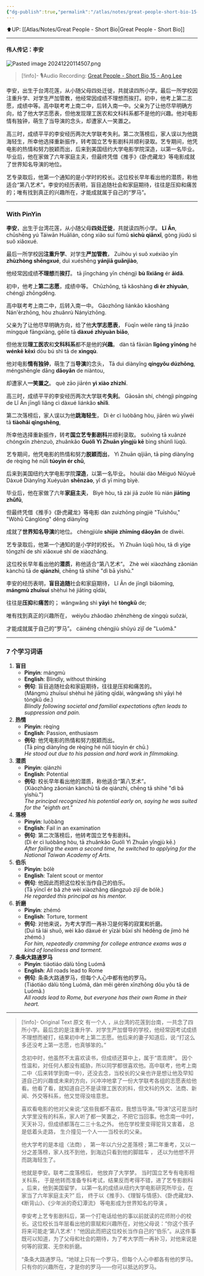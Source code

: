 ```yaml
---
{"dg-publish":true,"permalink":"/atlas/notes/great-people-short-bio-15-ang-lee/"}
---
```


⬆️UP: [[Atlas/Notes/Great People - Short Bio\|Great People - Short Bio]]

---

#### 伟人传记：李安

![Pasted image 20241220114507.png](/img/user/Atlas/Utilities/Images/Pasted%20image%2020241220114507.png)

> [!info]- 🎙️Audio Recording: [Great People - Short Bio 15 - Ang Lee](https://drive.google.com/file/d/1kMLdnMlh5wsy7tS1drLi_vS9chLoiSkb/view?usp=drive_link)


李安，出生于台湾花莲，从小随父母四处迁徙，共就读四所小学。最后一所学校因注重升学、对学生严加管教，他经常因成绩不理想而挨打。初中，他考上第二志愿，成绩中等。高中联考考上南二中，后转入南一中。父亲为了让他尽早明确方向，给了他大学志愿表，但他发现理工医农和文科科系都不是他的兴趣。他对电影情有独钟，萌生了当导演的念头，却遭家人一笑置之。

高三时，成绩平平的李安经历两次大学联考失利。第二次落榜后，家人误以为他跳海轻生，所幸他选择重新振作，转考国立艺专影剧科并顺利录取。艺专期间，他凭电影的热情和努力脱颖而出，后来到美国纽约大学电影学院深造，以第一名毕业。毕业后，他在家做了六年家庭主夫，但最终凭借《推手》《卧虎藏龙》等电影成就了世界知名导演的地位。

艺专录取后，他第一个通知的是小学时的校长。这位校长早年看出他的潜质，称他适合“第八艺术”。李安的经历表明，盲目追随社会和家庭期待，往往是压抑和痛苦的；唯有找到真正的兴趣所在，才能成就属于自己的“罗马”。

---
### With PinYin

**李安**，出生于台湾花莲，从小随父母**四处迁徙**，共就读四所小学。
**Lǐ Ān**, chūshēng yú Táiwān Huālián, cóng xiǎo suí fùmǔ **sìchù qiānxǐ**, gòng jiùdú sì suǒ xiǎoxué. 

最后一所学校因**注重升学**、对学生**严加管教**，
Zuìhòu yì suǒ xuéxiào yīn **zhùzhòng shēngxué**, duì xuéshēng **yánjiā guǎnjiào**, 

他经常因成绩**不理想**而**挨打**。
tā jīngcháng yīn chéngjì **bù lǐxiǎng** ér **āidǎ**. 

初中，他考上**第二志愿**，成绩中等。
Chūzhōng, tā kǎoshàng **dì èr zhìyuàn**, chéngjì zhōngděng. 

高中联考考上南二中，后转入南一中。
Gāozhōng liánkǎo kǎoshàng Nán'èrzhōng, hòu zhuǎnrù Nányìzhōng. 

父亲为了让他尽早明确方向，给了他**大学志愿表**，
Fùqīn wèile ràng tā jìnzǎo míngquè fāngxiàng, gěile tā **dàxué zhìyuàn biǎo**, 

但他发现**理工医农**和**文科科系**都不是他的**兴趣**。
dàn tā fāxiàn **lǐgōng yīnóng** hé **wénkē kēxì** dōu bú shì tā de **xìngqù**. 

他对电影**情有独钟**，萌生了当**导演**的念头，
Tā duì diànyǐng **qíngyǒu dúzhōng**, méngshēngle dāng **dǎoyǎn** de niàntou, 

却遭家人**一笑置之**。
què zāo jiārén **yì xiào zhìzhī**.

高三时，成绩平平的李安经历两次大学联考**失利**。
Gāosān shí, chéngjì píngpíng de Lǐ Ān jīnglì liǎng cì dàxué liánkǎo **shīlì**. 

第二次落榜后，家人误以为他**跳海轻生**，
Dì èr cì luòbǎng hòu, jiārén wù yǐwéi tā **tiàohǎi qīngshēng**, 

所幸他选择重新振作，转考**国立艺专影剧科**并顺利录取。
suǒxìng tā xuǎnzé chóngxīn zhènzuò, zhuǎnkǎo **Guólì Yì Zhuān yǐngjù kē** bìng shùnlì lùqǔ.

艺专期间，他凭电影的热情和努力**脱颖而出**，
Yì Zhuān qíjiān, tā píng diànyǐng de rèqíng hé nǔlì **túoyìn ér chū**, 

后来到美国纽约大学电影学院**深造**，以第一名毕业。
hòulái dào Měiguó Niǔyuē Dàxué Diànyǐng Xuéyuàn **shēnzào**, yǐ dì yī míng bìyè. 

毕业后，他在家做了六年**家庭主夫**，
Bìyè hòu, tā zài jiā zuòle liù nián **jiātíng zhǔfū**, 

但最终凭借《推手》《卧虎藏龙》等电影
dàn zuìzhōng píngjiè "Tuīshǒu," "Wòhǔ Cánglóng" děng diànyǐng 

成就了**世界知名导演**的地位。
chéngjiùle **shìjiè zhīmíng dǎoyǎn** de dìwèi.

艺专录取后，他第一个通知的是小学时的校长。
Yì Zhuān lùqǔ hòu, tā dì yíge tōngzhī de shì xiǎoxué shí de xiàozhǎng. 

这位校长早年看出他的**潜质**，称他适合“第八艺术”。
Zhè wèi xiàozhǎng zǎonián kànchū tā de **qiánzhì**, chēng tā shìhé "dì bā yìshù." 

李安的经历表明，**盲目追随**社会和家庭期待，
Lǐ Ān de jīnglì biǎomíng, **mángmù zhuīsuí** shèhuì hé jiātíng qīdài, 

往往是**压抑**和**痛苦**的；
wǎngwǎng shì **yāyì** hé **tòngkǔ** de; 

唯有找到真正的兴趣所在，
wéiyǒu zhǎodào zhēnzhèng de xìngqù suǒzài, 

才能成就属于自己的“罗马”。
cáinéng chéngjiù shǔyú zìjǐ de "Luómǎ."


---

### 7 个学习词语

1. **盲目**
    - **Pinyin**: mángmù
    - **English**: Blindly, without thinking
    - **例句**: 盲目追随社会和家庭期待，往往是压抑和痛苦的。  
        (Mángmù zhuīsuí shèhuì hé jiātíng qīdài, wǎngwǎng shì yāyì hé tòngkǔ de.)  
        _Blindly following societal and familial expectations often leads to suppression and pain._
2. **热情**
    - **Pinyin**: rèqíng
    - **English**: Passion, enthusiasm
    - **例句**: 他凭电影的热情和努力脱颖而出。  
        (Tā píng diànyǐng de rèqíng hé nǔlì túoyìn ér chū.)  
        _He stood out due to his passion and hard work in filmmaking._
3. **潜质**
    - **Pinyin**: qiánzhì
    - **English**: Potential
    - **例句**: 校长早年看出他的潜质，称他适合“第八艺术”。  
        (Xiàozhǎng zǎonián kànchū tā de qiánzhì, chēng tā shìhé "dì bā yìshù.")  
        _The principal recognized his potential early on, saying he was suited for the "eighth art."_
4. **落榜**
    - **Pinyin**: luòbǎng
    - **English**: Fail in an examination
    - **例句**: 第二次落榜后，他转考国立艺专影剧科。  
        (Dì èr cì luòbǎng hòu, tā zhuǎnkǎo Guólì Yì Zhuān yǐngjù kē.)  
        _After failing the exam a second time, he switched to applying for the National Taiwan Academy of Arts._
5. **伯乐**
    - **Pinyin**: bólè
    - **English**: Talent scout or mentor
    - **例句**: 他因此而把这位校长当作自己的伯乐。  
        (Tā yīncǐ ér bǎ zhè wèi xiàozhǎng dāngzuò zìjǐ de bólè.)  
        _He regarded this principal as his mentor._
6. **折磨**
    - **Pinyin**: zhémó
    - **English**: Torture, torment
    - **例句**: 对他来说，为考大学而一再补习是何等的寂寞和折磨。  
        (Duì tā lái shuō, wèi kǎo dàxué ér yīzài bǔxí shì héděng de jìmò hé zhémó.)  
        _For him, repeatedly cramming for college entrance exams was a kind of loneliness and torment._
7. **条条大路通罗马**
    - **Pinyin**: tiáotiáo dàlù tōng Luómǎ
    - **English**: All roads lead to Rome
    - **例句**: 条条大路通罗马，但每个人心中都有他的罗马。  
        (Tiáotiáo dàlù tōng Luómǎ, dàn měi gèrén xīnzhōng dōu yǒu tā de Luómǎ.)  
        _All roads lead to Rome, but everyone has their own Rome in their heart._

---


> [!info]- Original Text 原文
> 有一个人 ，从台湾的花莲到台南，一共念了四所小学。最后念的是注重升学、对学生严加督导的学校，他经常因考试成绩不理想而被打，结果初中考上第二志愿。他后来的妻子知道后，说:“打这么多还没考上第一志愿，也真够笨的。”
> 
> 念初中时，他虽然不太喜欢读书，但成绩还算中上，属于“乖乖牌"。 因个性温和，对任何人都没有威胁，所以同学都很喜欢他。高中联考，他考上南二中〈后来转学到南一中)，还没去念，当校长的父亲也许是想让他及早知道自己的兴趣或未来的方向，兴冲冲地拿了一份大学联考各组的志愿表给他看。他看了看，就知道自己不是读理工医农的料，但文科的外文、法商、新闻、外交等科系，他又觉得没啥意思。
> 
> 喜欢看电影的他对父亲说:“这些我都不喜欢，我想当导演。”导演?这可是当时大学里没有的科系，家人听了都一笑置之，不把它当回事。他念南一中时，天天补习，但成绩都落在二三十名之外。 他在学校里变得驼背又害着， 总是低着头走路， 生介撞见一个人一一当校长的父亲。
> 
> 他大学考的是本组〈法商) ， 第一年以六分之差落榜 ; 第二年重考，又以一分之差落榜，家人找不到他，到海边只看到他的脚踏车 ， 还以为他想不开而跳海轻生了。
> 
> 他就是李安。联考二度落榜后， 他放弃了大学梦。 当时国立艺专有电影相关科系， 于是他转而准备专科考试，结果反而考得不错，进了艺专影剧科 。后来，他到美国留学， 以第一名的成绩从纽约大学电影研究所毕业，在家当了六年家庭主夫?” 后， 终于以《推手》、《理智与情感》、《卧虎藏龙》、《断背山》、《少年派的奇幻潭流》 等电影成为世界知名的导演 。
>
> 李安考上艺专影剧科后，第一个打电话给他的事以前就读的花师附小的校长。这位校长当年层看出他的禀赋和兴趣所在，对他父母说：“你这个孩子将来可能走‘第八艺术’！”他因此而把这位校长当作自己的“伯乐”。从这件事既可以知道，为了父母和社会的期待，为了考大学而一再补习，对他来说是何等的寂寞、无奈和折磨。
> 
> “条条大路通罗马。“地球上只有一个罗马，但每个人心中都各有他的罗马。只有你的兴趣所在，才是你的罗马——你可以抵达的罗马。